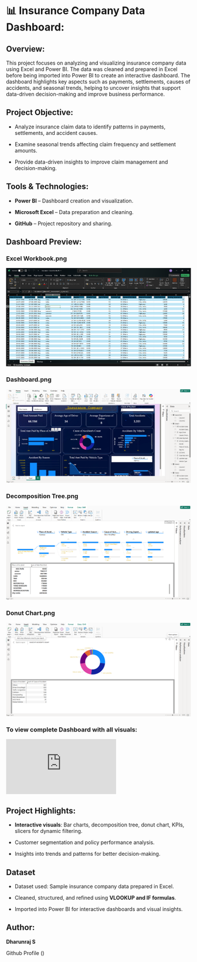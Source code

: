 # 📊 Insurance Company Data Dashboard:

## Overview:

This project focuses on analyzing and visualizing insurance company data using Excel and Power BI. The data was cleaned and prepared in Excel before being imported into Power BI to create an interactive dashboard. The dashboard highlights key aspects such as payments, settlements, causes of accidents, and seasonal trends, helping to uncover insights that support data-driven decision-making and improve business performance.

## Project Objective:

- Analyze insurance claim data to identify patterns in payments, settlements, and accident causes.

- Examine seasonal trends affecting claim frequency and settlement amounts.

- Provide data-driven insights to improve claim management and decision-making.

## Tools & Technologies:

- **Power BI** – Dashboard creation and visualization.

- **Microsoft Excel** – Data preparation and cleaning.

- **GitHub** – Project repository and sharing.

## Dashboard Preview:

### Excel Workbook.png

![image Alt](https://github.com/dharunraj0718-blip/Power-BI-project/blob/78d30bce389f587eaa6df2c3cdd930a74dbe4735/Images/Excel%20Workbook.png)

### Dashboard.png

![image Alt](https://github.com/dharunraj0718-blip/Power-BI-project/blob/343b3deebbb79d915cdff994e070e709e0c2ae2f/Images/Dashboard.png)

### Decomposition Tree.png

![image Alt](https://github.com/dharunraj0718-blip/Power-BI-project/blob/a18834316b247325a2e6d952db48d28578859eb7/Images/Decomposition%20Tree.png)

### Donut Chart.png

![image Alt](https://github.com/dharunraj0718-blip/Power-BI-project/blob/1bf66377eddca158333e59baa5a52f3f2665022f/Images/Donut%20Chart.png)

### To view complete Dashboard with all visuals:

![Click here to open the full PDF](https://github.com/dharunraj0718-blip/Power-BI-project/blob/f6250358dd5393737098fc25fb8cb391754bac89/Images/Dashboard%20Images.pdf)

## Project Highlights:

- **Interactive visuals**: Bar charts, decomposition tree, donut chart, KPIs, slicers for dynamic filtering.

- Customer segmentation and policy performance analysis.

- Insights into trends and patterns for better decision-making.

## Dataset

- Dataset used: Sample insurance company data prepared in Excel.

- Cleaned, structured, and refined using **VLOOKUP and IF formulas**.

- Imported into Power BI for interactive dashboards and visual insights.

## Author:

**Dharunraj S**

Github Profile ()





